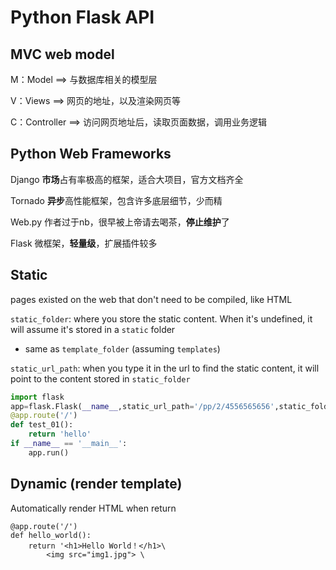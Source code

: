 # Python Flask API

## MVC web model
M：Model        ==>    与数据库相关的模型层

V：Views         ==>    网页的地址，以及渲染网页等

C：Controller  ==>    访问网页地址后，读取页面数据，调用业务逻辑

## Python Web Frameworks
Django    **市场**占有率极高的框架，适合大项目，官方文档齐全

Tornado  **异步**高性能框架，包含许多底层细节，少而精

Web.py   作者过于nb，很早被上帝请去喝茶，**停止维护**了

Flask    微框架，**轻量级**，扩展插件较多

[2]: https://mp.weixin.qq.com/s?__biz=MzAxMTM3MDk2Ng==&mid=2451660085&idx=1&sn=30f869f5b856568064312c2f486fabfd&chksm=8c97d58cbbe05c9a65d44181b1a7f7555f396b0a838d7e321a49a72d10bffa38263f3b85fd80&scene=21#wechat_redirect

## Static
pages existed on the web that don't need to be compiled, like HTML

`static_folder`: where you store the static content. When it's undefined, it will assume it's stored in a `static` folder
- same as `template_folder` (assuming `templates`)

`static_url_path`: when you type it in the url to find the static content, it will point to the content stored in `static_folder`

```Python
import flask
app=flask.Flask(__name__,static_url_path='/pp/2/4556565656',static_folder='1245487878awda')
@app.route('/')
def test_01():
    return 'hello'
if __name__ == '__main__':
    app.run()
```
[1]: https://www.cnblogs.com/lhTest/p/15242591.html

## Dynamic (render template)
Automatically render HTML when return
```
@app.route('/')
def hello_world():
    return '<h1>Hello World！</h1>\
        <img src="img1.jpg"> \
        
```
